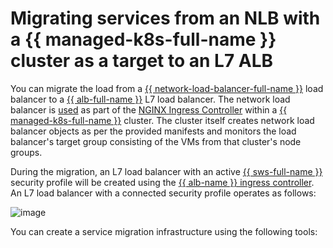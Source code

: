 # Migrating services from an NLB with a {{ managed-k8s-full-name }} cluster as a target to an L7 ALB


You can migrate the load from a [{{ network-load-balancer-full-name }}](../../network-load-balancer/) load balancer to a [{{ alb-full-name }}](../../application-load-balancer/) L7 load balancer. The network load balancer is [used](../../network-load-balancer/concepts/scenarios.md#nlb-mk8s) as part of the [NGINX Ingress Controller](../../managed-kubernetes/operations/applications/ingress-nginx.md) within a [{{ managed-k8s-full-name }}](../../managed-kubernetes/) cluster. The cluster itself creates network load balancer objects as per the provided manifests and monitors the load balancer's target group consisting of the VMs from that cluster's node groups.

During the migration, an L7 load balancer with an active [{{ sws-full-name }}](../../smartwebsecurity/) security profile will be created using the [{{ alb-name }} ingress controller](../../application-load-balancer/tools/k8s-ingress-controller/index.md). An L7 load balancer with a connected security profile operates as follows:

![image](../../_assets/tutorials/security/nlb-with-target-resource-k8s.svg)

You can create a service migration infrastructure using the following tools:
